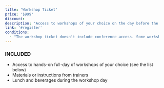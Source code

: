 ```yaml
---
title: 'Workshop Ticket'
price: '$999'
discount:
description: "Access to workshops of your choice on the day before the conference. Limited amount available."
link: '#register'
conditions:
  - "The workshop ticket doesn't include conference access. Some workshops may require additional materials or hardware (at an extra cost). Be sure to review individual workshop descriptions carefully before selecting."
---
```


### INCLUDED

- Access to hands-on full-day of workshops of your choice (see the list below)
- Materials or instructions from trainers
- Lunch and beverages during the workshop day
